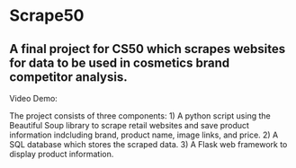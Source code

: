 # Scrape50
## A final project for CS50 which scrapes websites for data to be used in cosmetics brand competitor analysis.

Video Demo: <URL HERE>

The project consists of three components:
    1) A python script using the Beautiful Soup library to scrape retail websites and save product information indcluding brand, product name, image links, and price.
    2) A SQL database which stores the scraped data.
    3) A Flask web framework to display product information.